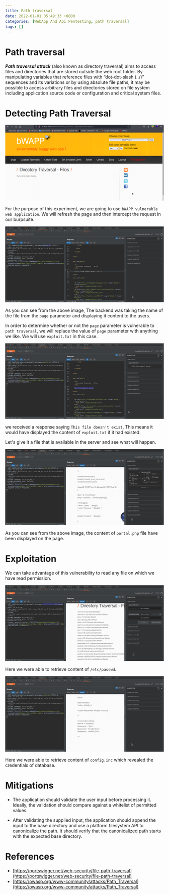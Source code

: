 ```yaml
---
title: Path traversal
date: 2022-01-01 05:49:33 +0800
categories: [WebApp And Api Pentesting, path traversal]
tags: [] 
---
```


# Path traversal

***Path traversal attack*** (also known as directory traversal) aims to access files and directories that are stored outside the web root folder. By manipulating variables that reference files with “dot-dot-slash (../)” sequences and its variations or by using absolute file paths, it may be possible to access arbitrary files and directories stored on file system including application source code or configuration and critical system files.

# Detecting Path Traversal

![dir](https://raw.githubusercontent.com/cyberkhalid/cyberkhalid.github.io/main/assets/img/ipentest/dir1.png)

For the purpose of this experiment, we are going to use `bWAPP vulnerable web application`. We will refresh the page and then intercept the request in our burpsuite.

![dir](https://raw.githubusercontent.com/cyberkhalid/cyberkhalid.github.io/main/assets/img/ipentest/dir2.png)

As you can see from the above image, The backend was taking the name of the file from the `page` parameter and displaying it content to the users.

In order to determine whether or not the `page` parameter is vulnerable to `path traversal`, we will replace the value of `page` parameter with anything we like. We will use `exploit.txt` in this case. 

![dir](https://raw.githubusercontent.com/cyberkhalid/cyberkhalid.github.io/main/assets/img/ipentest/dir3.png)

we received a response saying `This file doesn't exist`, This means it would have displayed the content of `exploit.txt` if it had existed.

Let's give it a file that is available in the server and see what will happen.

![dir](https://raw.githubusercontent.com/cyberkhalid/cyberkhalid.github.io/main/assets/img/ipentest/dir4.png)

As you can see from the above image, the content of `portal.php` file have been displayed on the page.

# Exploitation

We can take advantage of this vulnerability to read any file on which we have read permission. 

![dir](https://raw.githubusercontent.com/cyberkhalid/cyberkhalid.github.io/main/assets/img/ipentest/dir6.png)

Here we were able to retrieve content of `/etc/passwd`.

![dir](https://raw.githubusercontent.com/cyberkhalid/cyberkhalid.github.io/main/assets/img/ipentest/dir7.png)

Here we were able to retrieve content of `config.inc` which revealed the credentials of database.

# Mitigations

- The application should validate the user input before processing it. Ideally, the validation should compare against a whitelist of permitted values.

- After validating the supplied input, the application should append the input to the base directory and use a platform filesystem API to canonicalize the path. It should verify that the canonicalized path starts with the expected base directory.

# References

- [https://portswigger.net/web-security/file-path-traversal](https://portswigger.net/web-security/file-path-traversal)
- [https://owasp.org/www-community/attacks/Path_Traversal](https://owasp.org/www-community/attacks/Path_Traversal)

